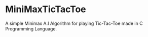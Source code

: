 # MiniMaxTicTacToe
A simple Minimax A.I Algorithm for playing Tic-Tac-Toe made in C Programming Language. 
